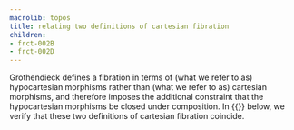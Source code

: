 ```yaml
---
macrolib: topos
title: relating two definitions of cartesian fibration
children:
- frct-002B
- frct-002D
---
```


Grothendieck defines a fibration in terms of (what we refer
to as) hypocartesian morphisms rather than (what we refer to as) cartesian
morphisms, and therefore imposes the additional constraint that the
hypocartesian morphisms be closed under composition. In {{<cref frct-002B>}} below, we
verify that these two definitions of cartesian fibration coincide.
